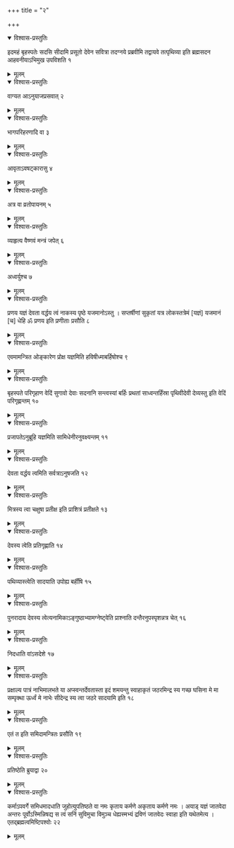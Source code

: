 +++
title = "२"

+++


<details open><summary>विश्वास-प्रस्तुतिः</summary>

इदमहं बृहस्पतेः सदसि सीदामि प्रसूतो देवेन सवित्रा तदग्नये प्रब्रवीमि तद्वायवे तत्पृथिव्या इति ब्रह्मसदन आहवनीयाऽभिमुख उपविशति १
</details>

<details><summary>मूलम्</summary>

इदमहं बृहस्पतेः सदसि सीदामि प्रसूतो देवेन सवित्रा तदग्नये प्रब्रवीमि तद्वायवे तत्पृथिव्या इति ब्रह्मसदन आहवनीयाऽभिमुख उपविशति १
</details>


<details open><summary>विश्वास-प्रस्तुतिः</summary>

वाग्यत आऽनुयाजप्रसवात् २
</details>

<details><summary>मूलम्</summary>

वाग्यत आऽनुयाजप्रसवात् २
</details>


<details open><summary>विश्वास-प्रस्तुतिः</summary>

भागपरिहरणादि वा ३
</details>

<details><summary>मूलम्</summary>

भागपरिहरणादि वा ३
</details>


<details open><summary>विश्वास-प्रस्तुतिः</summary>

आवृताऽवषट्कारासु ४
</details>

<details><summary>मूलम्</summary>

आवृताऽवषट्कारासु ४
</details>


<details open><summary>विश्वास-प्रस्तुतिः</summary>

 अत्र वा व्रतोपायनम् ५
</details>

<details><summary>मूलम्</summary>

 अत्र वा व्रतोपायनम् ५
</details>


<details open><summary>विश्वास-प्रस्तुतिः</summary>

व्याहृत्य वैष्णवं मन्त्रं जपेत् ६
</details>

<details><summary>मूलम्</summary>

व्याहृत्य वैष्णवं मन्त्रं जपेत् ६
</details>


<details open><summary>विश्वास-प्रस्तुतिः</summary>

अध्वर्युश्च ७
</details>

<details><summary>मूलम्</summary>

अध्वर्युश्च ७
</details>


<details open><summary>विश्वास-प्रस्तुतिः</summary>

प्रणय यज्ञं देवता वर्द्धय त्वं नाकस्य पृष्ठे यजमानोऽस्तु । सप्तर्षीणां सुकृतां यत्र लोकस्तत्रेमं [यज्ञं] यजमानं [च] धेहि ॐ प्रणय इति प्रणीताः प्रसौति ८
</details>

<details><summary>मूलम्</summary>

प्रणय यज्ञं देवता वर्द्धय त्वं नाकस्य पृष्ठे यजमानोऽस्तु । सप्तर्षीणां सुकृतां यत्र लोकस्तत्रेमं [यज्ञं] यजमानं [च] धेहि ॐ प्रणय इति प्रणीताः प्रसौति ८
</details>


<details open><summary>विश्वास-प्रस्तुतिः</summary>

एवमामन्त्रित ओङ्कारेण प्रोक्ष यज्ञमिति हविषीध्माबर्हिषोश्च ९
</details>

<details><summary>मूलम्</summary>

एवमामन्त्रित ओङ्कारेण प्रोक्ष यज्ञमिति हविषीध्माबर्हिषोश्च ९
</details>


<details open><summary>विश्वास-प्रस्तुतिः</summary>

बृहस्पते परिगृहाण वेदिं सुगावो देवाः सदनानि सन्त्वस्यां बर्हिः प्रथतां साध्वन्तर्हिंस्रा पृथिवीदेवी देव्यस्तु इति वेदिं परिगृह्णन्तम् १०
</details>

<details><summary>मूलम्</summary>

बृहस्पते परिगृहाण वेदिं सुगावो देवाः सदनानि सन्त्वस्यां बर्हिः प्रथतां साध्वन्तर्हिंस्रा पृथिवीदेवी देव्यस्तु इति वेदिं परिगृह्णन्तम् १०
</details>


<details open><summary>विश्वास-प्रस्तुतिः</summary>

प्रजापतेऽनुब्रूहि यज्ञमिति सामिधेनीरनुवक्ष्यन्तम् ११
</details>

<details><summary>मूलम्</summary>

प्रजापतेऽनुब्रूहि यज्ञमिति सामिधेनीरनुवक्ष्यन्तम् ११
</details>


<details open><summary>विश्वास-प्रस्तुतिः</summary>

देवता वर्द्धय त्वमिति सर्वत्राऽनुषजति १२
</details>

<details><summary>मूलम्</summary>

देवता वर्द्धय त्वमिति सर्वत्राऽनुषजति १२
</details>


<details open><summary>विश्वास-प्रस्तुतिः</summary>

मित्रस्य त्वा चक्षुषा प्रतीक्ष इति प्राशित्रं प्रतीक्षते १३
</details>

<details><summary>मूलम्</summary>

मित्रस्य त्वा चक्षुषा प्रतीक्ष इति प्राशित्रं प्रतीक्षते १३
</details>


<details open><summary>विश्वास-प्रस्तुतिः</summary>

देवस्य त्वेति प्रतिगृह्णाति १४
</details>

<details><summary>मूलम्</summary>

देवस्य त्वेति प्रतिगृह्णाति १४
</details>


<details open><summary>विश्वास-प्रस्तुतिः</summary>

पथिव्यास्त्वेति सादयाति उपोह्य बर्हींषि १५
</details>

<details><summary>मूलम्</summary>

पथिव्यास्त्वेति सादयाति उपोह्य बर्हींषि १५
</details>


<details open><summary>विश्वास-प्रस्तुतिः</summary>

पुनरादाय देवस्य त्वेत्यनामिकाऽङ्गुष्ठाभ्यामग्नेष्ट्वेति प्राश्नाति दन्तैरनुपस्पृशन्नत्र चेत् १६
</details>

<details><summary>मूलम्</summary>

पुनरादाय देवस्य त्वेत्यनामिकाऽङ्गुष्ठाभ्यामग्नेष्ट्वेति प्राश्नाति दन्तैरनुपस्पृशन्नत्र चेत् १६
</details>


<details open><summary>विश्वास-प्रस्तुतिः</summary>

निदधाति वांऽसदेशे १७
</details>

<details><summary>मूलम्</summary>

निदधाति वांऽसदेशे १७
</details>


<details open><summary>विश्वास-प्रस्तुतिः</summary>

प्रक्षाल्य पात्रं नाभिमालभते या अप्स्वन्तर्देवतास्ता इदं शमयन्तु स्वाहाकृतं जठरमिन्द्र स्य गच्छ घसिना मे मा सम्पृक्था ऊर्ध्वं मे नाभेः सीदेन्द्र स्य त्वा जठरे सादयामि इति १८
</details>

<details><summary>मूलम्</summary>

प्रक्षाल्य पात्रं नाभिमालभते या अप्स्वन्तर्देवतास्ता इदं शमयन्तु स्वाहाकृतं जठरमिन्द्र स्य गच्छ घसिना मे मा सम्पृक्था ऊर्ध्वं मे नाभेः सीदेन्द्र स्य त्वा जठरे सादयामि इति १८
</details>


<details open><summary>विश्वास-प्रस्तुतिः</summary>

एतं त इति समिदामन्त्रितः प्रसौति १९
</details>

<details><summary>मूलम्</summary>

एतं त इति समिदामन्त्रितः प्रसौति १९
</details>


<details open><summary>विश्वास-प्रस्तुतिः</summary>

प्रतिष्ठेति ब्रुयाद्वा २०
</details>

<details><summary>मूलम्</summary>

प्रतिष्ठेति ब्रुयाद्वा २०
</details>


<details open><summary>विश्वास-प्रस्तुतिः</summary>

कर्माऽपवर्गे समिधमादधाति जुहोत्युपतिष्ठते वा नमः कृताय कर्मणे अकृताय कर्मणे नमः । अयाड् यज्ञं जातवेदा अन्तरः पूर्वोऽस्मिन्निषद्य स त्वं सनिं सुविमुचा विमुञ्च धेह्यस्मभ्यं द्रविणं जातवेदः स्वाहा इति यथेतमेत्य । एतद्ब्रह्मत्वमिष्टिपश्वोः २२
</details>

<details><summary>मूलम्</summary>

कर्माऽपवर्गे समिधमादधाति जुहोत्युपतिष्ठते वा नमः कृताय कर्मणे अकृताय कर्मणे नमः । अयाड् यज्ञं जातवेदा अन्तरः पूर्वोऽस्मिन्निषद्य स त्वं सनिं सुविमुचा विमुञ्च धेह्यस्मभ्यं द्रविणं जातवेदः स्वाहा इति यथेतमेत्य । एतद्ब्रह्मत्वमिष्टिपश्वोः २२
</details>

